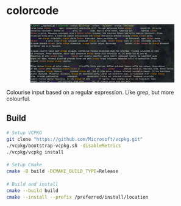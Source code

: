 # colorcode

<div align="center">
  <img src="https://github.com/dk949/colorcode/blob/trunk/screenshot.png" width=75% alt="Screenshot"/>
</div>

Colourise input based on a regular expression. Like grep, but more colourful.

## Build

```sh
# Setup VCPKG
git clone "https://github.com/Microsoft/vcpkg.git"
./vcpkg/bootstrap-vcpkg.sh -disableMetrics
./vcpkg/vcpkg install

# Setup Cmake
cmake -B build -DCMAKE_BUILD_TYPE=Release

# Build and install
cmake --build build
cmake --install --prefix /preferred/install/location
```
